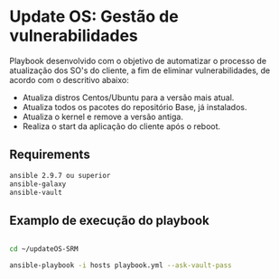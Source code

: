 # Update OS: Gestão de vulnerabilidades

Playbook desenvolvido com o objetivo de automatizar o processo de atualização dos SO's do cliente, a fim de eliminar vulnerabilidades, de acordo com o descritivo abaixo:

* Atualiza distros Centos/Ubuntu para a versão mais atual.
* Atualiza todos os pacotes do repositório Base, já instalados.
* Atualiza o kernel e remove a versão antiga.
* Realiza o start da aplicação do cliente após o reboot.

## Requirements

```bash
ansible 2.9.7 ou superior
ansible-galaxy
ansible-vault
```

## Examplo de execução do playbook
 
```bash

cd ~/updateOS-SRM 

ansible-playbook -i hosts playbook.yml --ask-vault-pass

```

